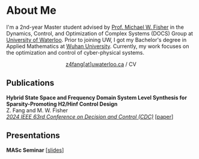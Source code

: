 # About Me
I'm a 2nd-year Master student advised by <a href="https://michaelwfisher.github.io/">Prof. Michael W. Fisher</a> in the Dynamics, Control, and Optimization 
of Complex Systems (DOCS) Group at <a href="https://uwaterloo.ca/">University of Waterloo</a>. 
Prior to joining UW, I got my Bachelor's degree in Applied Mathematics at <a href="https://en.whu.edu.cn/">Wuhan University</a>. 
Currently, my work focuses on the optimization and control of cyber-physical systems.

<div align="center">
<a href="mailto:z4fang@uwaterloo.ca">z4fang[at]uwaterloo.ca</a> / CV
</div>

## Publications
<b>Hybrid State Space and Frequency Domain System Level Synthesis for Sparsity-Promoting H2/Hinf Control Design</b>  
Z. Fang and M. W. Fisher  
<a href="https://cdc2024.ieeecss.org/"><i>2024 IEEE 63rd Conference on Decision and Control (CDC)</i></a> [<a href="https://JohnFangZ.github.io/file/24CDC.pdf">paper</a>]

## Presentations
<b>MASc Seminar</b>
[<a href="https://JohnFangZ.github.io/file/MASc_Seminar.pdf">slides</a>]


<!--
## Build
```bash
yarn run build
```
Static website will be generated at `profile/public`.

-->
